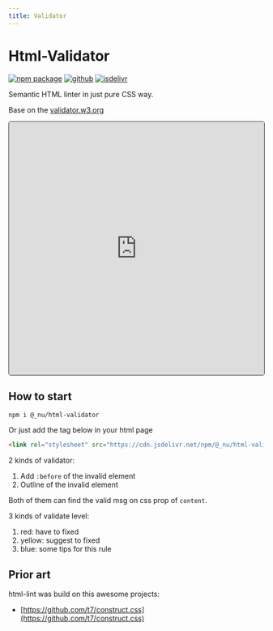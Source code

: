 ```yaml
---
title: Validator
---
```


# Html-Validator

[![npm package](https://img.shields.io/npm/v/@_nu/html-validator.svg)](https://www.npmjs.org/package/@_nu/html-validator)
[![github](https://img.shields.io/github/stars/nu-system/html-validator.svg?style=social)](https://github.com/nu-system/html-validator)
[![jsdelivr](https://data.jsdelivr.com/v1/package/npm/@_nu/html-validator/badge)](https://www.jsdelivr.com/package/npm/@_nu/html-validator)

Semantic HTML linter in just pure CSS way.

Base on the [validator.w3.org](https://validator.w3.org/)

<iframe src="https://nu-system.github.io/html-validator/" style="width:100%; height:500px; border:1px solid #333; border-radius: 4px; overflow:hidden;" sandbox="allow-modals allow-forms allow-popups allow-scripts allow-same-origin"></iframe>


## How to start

```
npm i @_nu/html-validator
```

Or just add the tag below in your html page

```HTML
<link rel="stylesheet" src="https://cdn.jsdelivr.net/npm/@_nu/html-validator/css/validator.css" />
```

2 kinds of validator:
1. Add `:before` of the invalid element
2. Outline of the invalid element

Both of them can find the valid msg on css prop of `content`.

3 kinds of validate level:
1. red: have to fixed
2. yellow: suggest to fixed
3. blue: some tips for this rule


## Prior art

html-lint was build on this awesome projects:

* [https://github.com/t7/construct.css](https://github.com/t7/construct.css)
